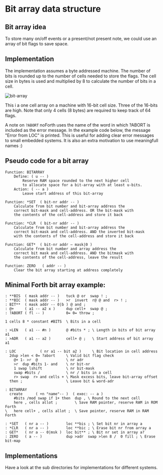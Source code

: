 # Bit array data structure

## Bit array idea

To store many on/off events or a present/not present note, we could use an array of bit flags to save space.  

## Implementation

The implementation assumes a byte addressed machine. The number of bits is rounded up to the number of cells needed to store the flags. The cell size in bytes is used and multiplied by 8 to calculate the number of bits in a cell.  

![bit-array](https://user-images.githubusercontent.com/11397265/128422074-6fd777dd-346e-4a0f-b77d-3f2cbc93549d.jpg)


This i a one cell array on a machine with 16-bit cell size. Three of the 16-bits are high. Note that only 4 cells (8 bytes) are required to keep track of 64 flags.  

A note on `?ABORT` noForth uses the name of the word in which ?ABORT is included as the error message. 
In the example code below, the message "Error from LOC" is printed. 
This is useful for adding clear error messages to small embedded systems.
It is also an extra motivation to use meaningfull names :)  

## Pseudo code for a bit array

```
Function: BITARRAY
	Define: ( u -- )
		Reserve RAM space rounded to the next higher cell
		to allocate space for a bit-array with at least u-bits.
	Action: ( -- a )
		Leave start address of this bit-array

Function: *SET  ( bit-nr addr -- )
	Calculate from bit number and bit-array address the 
	correct bit-mask and cell-address. OR the bit-mask with
	the contents of the cell-address and store it back

Function: *CLR  ( bit-nr addr -- )
	Calculate from bit number and bit-array address the 
	correct bit-mask and cell-address. AND the inverted bit-mask
 	with the contents of the cell-address and store it back

Function: GET*  ( bit-nr addr – mask|0 )
	Calculate from bit number and array address the 
	correct bit mask and cell-address. AND the bitmask with
	the contents of the cell-address, leave the result

Function: ZERO   ( addr -- )
	Clear the bit array starting at address completely
```
## Minimal Forth bit array example:
```
: **BIS  ( mask addr -- )   tuck @ or  swap ! ;
: **BIC  ( mask addr -- )   >r  invert  r@ @ and  r> ! ;
: BIT**  ( mask addr -- 0|b ) @ and ;
: @+     ( a1 -- a2 x )     dup cell+  swap @ ;
: ?ABORT ( fl -- )          0= 0= throw ;

1 cells 8 * constant #BITS  \ Bits in a cell

: >LEN   ( a1 -- #n )       @ #bits * ; \ Length in bits of bit array a1
: >ADR   ( a1 -- a2 )       cell+ @ ;   \ Start address of bit array a1

: LOC           ( nr a1 -- bit a2 )     \ Bit location in cell address
  2dup >len < 0= ?abort     \ Valid bit flag check
    @+ 1- >r  @             \ nr adr 
    >r  dup #bits 1- and    \ nr bit-nr
    1 swap lshift           \ nr bit-mask 
    swap #bits /            \ nr / bits in a cell
    r> swap  r> and cells + \ Mask excess bits, leave bit-array offset
  then ;                    \ Leave bit & word-adr

: BITARRAY
  create      ( +n "name"-- )  ( exec: -- a )
    #bits /mod swap if 1+ then  dup , \ Round to the next cell
    here , cells allot ;        \ Save RAM pointer, reserve RAM in ROM Forth
\   here cell+ , cells allot ;  \ Save pointer, reserve RAM in RAM Forth

: *SET   ( nr a -- )        loc **bis ; \ Set bit nr in array a
: *CLR   ( nr a -- )        loc **bic ; \ Erase bit nr from array a
: GET*   ( nr a -- 0|msk )  loc bit** ; \ Bit nr set in array a?
: ZERO   ( a -- )           dup >adr  swap >len 8 /  0 fill ; \ Erase bit-map 
```
## Implementations
Have a look at the sub directories for implementations for different systems. 


